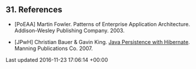 ## 31. References

<div class="sectionbody">
<div class="ulist bibliography">

*   <a id="PoEAA"></a>[PoEAA] Martin Fowler. Patterns of Enterprise Application Architecture.
Addison-Wesley Publishing Company. 2003.

*   <a id="JPwH"></a>[JPwH] Christian Bauer &amp; Gavin King. [Java Persistence with Hibernate](http://www.manning.com/bauer2). Manning Publications Co. 2007.
</div>
</div>
</div>
</div>
<div id="footer">
<div id="footer-text">
Last updated 2016-11-23 17:06:14 +00:00
</div>
</div>